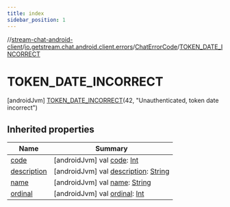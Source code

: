 ```yaml
---
title: index
sidebar_position: 1
---
```

//[stream-chat-android-client](../../../../index.md)/[io.getstream.chat.android.client.errors](../../index.md)/[ChatErrorCode](../index.md)/[TOKEN_DATE_INCORRECT](index.md)



# TOKEN_DATE_INCORRECT  
 [androidJvm] [TOKEN_DATE_INCORRECT](index.md)(42, "Unauthenticated, token date incorrect")  
   


## Inherited properties  
  
|  Name |  Summary | 
|---|---|
| <a name="io.getstream.chat.android.client.errors/ChatErrorCode.TOKEN_DATE_INCORRECT/code/#/PointingToDeclaration/"></a>[code](code.md)| <a name="io.getstream.chat.android.client.errors/ChatErrorCode.TOKEN_DATE_INCORRECT/code/#/PointingToDeclaration/"></a> [androidJvm] val [code](code.md): [Int](https://kotlinlang.org/api/latest/jvm/stdlib/kotlin/-int/index.html)   <br/>|
| <a name="io.getstream.chat.android.client.errors/ChatErrorCode.TOKEN_DATE_INCORRECT/description/#/PointingToDeclaration/"></a>[description](description.md)| <a name="io.getstream.chat.android.client.errors/ChatErrorCode.TOKEN_DATE_INCORRECT/description/#/PointingToDeclaration/"></a> [androidJvm] val [description](description.md): [String](https://kotlinlang.org/api/latest/jvm/stdlib/kotlin/-string/index.html)   <br/>|
| <a name="io.getstream.chat.android.client.errors/ChatErrorCode.TOKEN_DATE_INCORRECT/name/#/PointingToDeclaration/"></a>[name](name.md)| <a name="io.getstream.chat.android.client.errors/ChatErrorCode.TOKEN_DATE_INCORRECT/name/#/PointingToDeclaration/"></a> [androidJvm] val [name](name.md): [String](https://kotlinlang.org/api/latest/jvm/stdlib/kotlin/-string/index.html)   <br/>|
| <a name="io.getstream.chat.android.client.errors/ChatErrorCode.TOKEN_DATE_INCORRECT/ordinal/#/PointingToDeclaration/"></a>[ordinal](ordinal.md)| <a name="io.getstream.chat.android.client.errors/ChatErrorCode.TOKEN_DATE_INCORRECT/ordinal/#/PointingToDeclaration/"></a> [androidJvm] val [ordinal](ordinal.md): [Int](https://kotlinlang.org/api/latest/jvm/stdlib/kotlin/-int/index.html)   <br/>|

